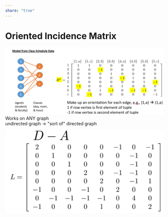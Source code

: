 ```yaml
---  
share: "true"  
---  
```

# Oriented Incidence Matrix  
  
  
![Pasted image 20240111143248.png](./assets/Pasted%20image%2020240111143248.png)  
Works on ANY graph  
undirected graph -> "sort of" directed graph  
  
![Pasted image 20240111144932.png](./assets/Pasted%20image%2020240111144932.png)  
  
